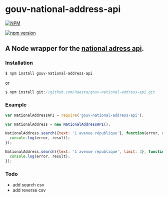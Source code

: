 gouv-national-address-api
======

[![NPM](https://nodei.co/npm/gouv-national-address-api.png?downloads=true&downloadRank=true&stars=true)](https://nodei.co/npm/gouv-national-address-api/)

[![npm version](https://badge.fury.io/js/gouv-national-address-api.svg)](https://badge.fury.io/js/gouv-national-address-api)

A Node wrapper for the [national adress api](https://api.gouv.fr/api/base-adresse-nationale.html).
---

### Installation
```javascript
$ npm install gouv-national-address-api
```
or
```javascript
$ npm install git://github.com/Raesta/gouv-national-address-api.git
```

### Example
```javascript
var NationalAddressAPI = require('gouv-national-address-api');

var NationalAddress = new NationalAddressAPI();

NationalAddress.search({text: '1 avenue république'}, function(error, result) {
  console.log(error, result);
});

NationalAddress.search({text: '1 avenue république', limit: 3}, function(error, result) {
  console.log(error, result);
});
```

### Todo
- add search csv
- add reverse csv
